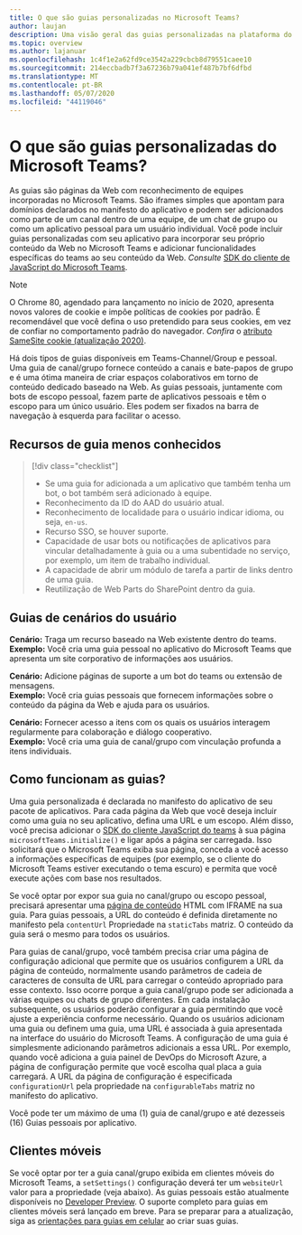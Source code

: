 ```yaml
---
title: O que são guias personalizadas no Microsoft Teams?
author: laujan
description: Uma visão geral das guias personalizadas na plataforma do Microsoft Teams
ms.topic: overview
ms.author: lajanuar
ms.openlocfilehash: 1c4f1e2a62fd9ce3542a229cbcb8d79551caee10
ms.sourcegitcommit: 214eccbadb7f3a67236b79a041ef487b7bf6dfbd
ms.translationtype: MT
ms.contentlocale: pt-BR
ms.lasthandoff: 05/07/2020
ms.locfileid: "44119046"
---
```

# <a name="what-are-microsoft-teams-custom-tabs"></a>O que são guias personalizadas do Microsoft Teams?

As guias são páginas da Web com reconhecimento de equipes incorporadas no Microsoft Teams. São iframes simples que apontam para domínios declarados no manifesto do aplicativo e podem ser adicionados como parte de um canal dentro de uma equipe, de um chat de grupo ou como um aplicativo pessoal para um usuário individual. Você pode incluir guias personalizadas com seu aplicativo para incorporar seu próprio conteúdo da Web no Microsoft Teams e adicionar funcionalidades específicas do teams ao seu conteúdo da Web. *Consulte* [SDK do cliente de JavaScript do Microsoft Teams](/javascript/api/overview/msteams-client).

> [!NOTE]
> O Chrome 80, agendado para lançamento no início de 2020, apresenta novos valores de cookie e impõe políticas de cookies por padrão. É recomendável que você defina o uso pretendido para seus cookies, em vez de confiar no comportamento padrão do navegador. *Confira* o [atributo SameSite cookie (atualização 2020)](../resources/samesite-cookie-update.md).

Há dois tipos de guias disponíveis em Teams-Channel/Group e pessoal. Uma guia de canal/grupo fornece conteúdo a canais e bate-papos de grupo e é uma ótima maneira de criar espaços colaborativos em torno de conteúdo dedicado baseado na Web. As guias pessoais, juntamente com bots de escopo pessoal, fazem parte de aplicativos pessoais e têm o escopo para um único usuário. Eles podem ser fixados na barra de navegação à esquerda para facilitar o acesso.

## <a name="lesser-known-tab-features"></a>Recursos de guia menos conhecidos

> [!div class="checklist"]
>
> * Se uma guia for adicionada a um aplicativo que também tenha um bot, o bot também será adicionado à equipe.
> * Reconhecimento da ID do AAD do usuário atual.
> * Reconhecimento de localidade para o usuário indicar idioma, ou seja, `en-us`. 
> * Recurso SSO, se houver suporte.
> * Capacidade de usar bots ou notificações de aplicativos para vincular detalhadamente à guia ou a uma subentidade no serviço, por exemplo, um item de trabalho individual.
> * A capacidade de abrir um módulo de tarefa a partir de links dentro de uma guia.
> * Reutilização de Web Parts do SharePoint dentro da guia.

## <a name="tabs-user-scenarios"></a>Guias de cenários do usuário

**Cenário:** Traga um recurso baseado na Web existente dentro do teams. \
**Exemplo:** Você cria uma guia pessoal no aplicativo do Microsoft Teams que apresenta um site corporativo de informações aos usuários.

**Cenário:** Adicione páginas de suporte a um bot do teams ou extensão de mensagens. \
**Exemplo:** Você cria guias pessoais que fornecem informações sobre o conteúdo da página da Web e ajuda para os usuários.

**Cenário:** Fornecer acesso a itens com os quais os usuários interagem regularmente para colaboração e diálogo cooperativo. \
**Exemplo:** Você cria uma guia de canal/grupo com vinculação profunda a itens individuais.

## <a name="how-do-tabs-work"></a>Como funcionam as guias?

Uma guia personalizada é declarada no manifesto do aplicativo de seu pacote de aplicativos. Para cada página da Web que você deseja incluir como uma guia no seu aplicativo, defina uma URL e um escopo. Além disso, você precisa adicionar o [SDK do cliente JavaScript do teams](/javascript/api/overview/msteams-client) à sua página `microsoftTeams.initialize()` e ligar após a página ser carregada. Isso solicitará que o Microsoft Teams exiba sua página, conceda a você acesso a informações específicas de equipes (por exemplo, se o cliente do Microsoft Teams estiver executando o tema escuro) e permita que você execute ações com base nos resultados.

Se você optar por expor sua guia no canal/grupo ou escopo pessoal, precisará apresentar uma [página de conteúdo](~/tabs/how-to/create-tab-pages/content-page.md) HTML com IFRAME na sua guia. Para guias pessoais, a URL do conteúdo é definida diretamente no manifesto pela `contentUrl` Propriedade na `staticTabs` matriz. O conteúdo da guia será o mesmo para todos os usuários.

Para guias de canal/grupo, você também precisa criar uma página de configuração adicional que permite que os usuários configurem a URL da página de conteúdo, normalmente usando parâmetros de cadeia de caracteres de consulta de URL para carregar o conteúdo apropriado para esse contexto. Isso ocorre porque a guia canal/grupo pode ser adicionada a várias equipes ou chats de grupo diferentes. Em cada instalação subsequente, os usuários poderão configurar a guia permitindo que você ajuste a experiência conforme necessário. Quando os usuários adicionam uma guia ou definem uma guia, uma URL é associada à guia apresentada na interface do usuário do Microsoft Teams. A configuração de uma guia é simplesmente adicionando parâmetros adicionais a essa URL. Por exemplo, quando você adiciona a guia painel de DevOps do Microsoft Azure, a página de configuração permite que você escolha qual placa a guia carregará. A URL da página de configuração é especificada `configurationUrl` pela propriedade na `configurableTabs` matriz no manifesto do aplicativo.

Você pode ter um máximo de uma (1) guia de canal/grupo e até dezesseis (16) Guias pessoais por aplicativo.

## <a name="mobile-clients"></a>Clientes móveis

Se você optar por ter a guia canal/grupo exibida em clientes móveis do Microsoft Teams, a `setSettings()` configuração deverá ter um `websiteUrl` valor para a propriedade (veja abaixo). As guias pessoais estão atualmente disponíveis no [Developer Preview](~/resources/dev-preview/developer-preview-intro.md). O suporte completo para guias em clientes móveis será lançado em breve. Para se preparar para a atualização, siga as [orientações para guias em celular](~/tabs/design/tabs-mobile.md) ao criar suas guias.
